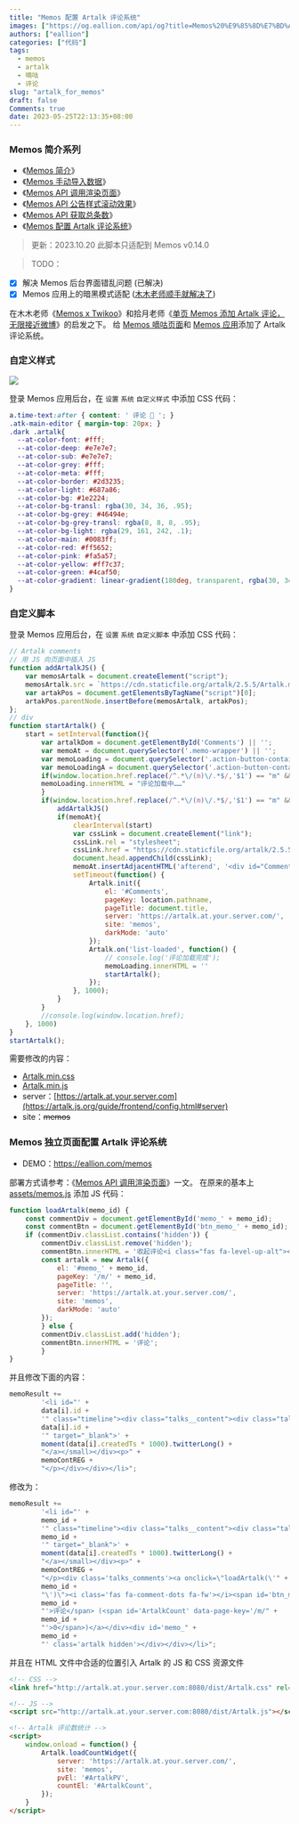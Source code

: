 ```yaml
---
title: "Memos 配置 Artalk 评论系统"
images: ["https://og.eallion.com/api/og?title=Memos%20%E9%85%8D%E7%BD%AE%20Artalk%20%E8%AF%84%E8%AE%BA%E7%B3%BB%E7%BB%9F"]
authors: ["eallion"]
categories: ["代码"]
tags: 
  - memos
  - artalk
  - 嘀咕
  - 评论
slug: "artalk_for_memos"
draft: false
Comments: true
date: 2023-05-25T22:13:35+08:00
---
```


### Memos 简介系列

- 《[Memos 简介](https://eallion.com/memos-deployment/)》
- 《[Memos 手动导入数据](https://eallion.com/memos-import/)》
- 《[Memos API 调用渲染页面](https://eallion.com/memos-api/)》
- 《[Memos API 公告样式滚动效果](https://eallion.com/memos-ticker/)》
- 《[Memos API 获取总条数](https://eallion.com/memos-total-count/)》
- 《[Memos 配置 Artalk 评论系统](https://eallion.com/artalk_for_memos/)》

> 更新：2023.10.20 此脚本只适配到 Memos v0.14.0

> TODO：

- [x] 解决 Memos 后台界面错乱问题 (已解决)
- [x] Memos 应用上的暗黑模式适配 ([木木老师顺手就解决了](https://me.edui.fun/m/1628))

在木木老师《[Memos x Twikoo](https://immmmm.com/memos-with-twikoo/)》和拾月老师《[单页 Memos 添加 Artalk 评论，无限接近微博](https://www.skyue.com/23051422.html)》的启发之下。
给 [Memos 嘀咕页面](https://eallion.com/memos/)和 [Memos 应用](https://memos.eallion.com/m/5668)添加了 Artalk 评论系统。

### 自定义样式

![](/assets/images/posts/2023/05/memos-setting.png)

登录 Memos 应用后台，在 `设置` `系统` `自定义样式` 中添加 CSS 代码：

```css
a.time-text:after { content: ' 评论 💬 '; }
.atk-main-editor { margin-top: 20px; }
.dark .artalk{
  --at-color-font: #fff;
  --at-color-deep: #e7e7e7;
  --at-color-sub: #e7e7e7;
  --at-color-grey: #fff;
  --at-color-meta: #fff;
  --at-color-border: #2d3235;
  --at-color-light: #687a86;
  --at-color-bg: #1e2224;
  --at-color-bg-transl: rgba(30, 34, 36, .95);
  --at-color-bg-grey: #46494e;
  --at-color-bg-grey-transl: rgba(8, 8, 8, .95);
  --at-color-bg-light: rgba(29, 161, 242, .1);
  --at-color-main: #0083ff;
  --at-color-red: #ff5652;
  --at-color-pink: #fa5a57;
  --at-color-yellow: #ff7c37;
  --at-color-green: #4caf50;
  --at-color-gradient: linear-gradient(180deg, transparent, rgba(30, 34, 36, 1))
}
```

### 自定义脚本

登录 Memos 应用后台，在 `设置` `系统` `自定义脚本` 中添加 CSS 代码：

```js
// Artalk comments
// 用 JS 向页面中插入 JS
function addArtalkJS() { 
    var memosArtalk = document.createElement("script");
    memosArtalk.src = `https://cdn.staticfile.org/artalk/2.5.5/Artalk.min.js`;
    var artakPos = document.getElementsByTagName("script")[0];
    artakPos.parentNode.insertBefore(memosArtalk, artakPos);
};
// div
function startArtalk() {
    start = setInterval(function(){
        var artalkDom = document.getElementById('Comments') || '';
        var memoAt = document.querySelector('.memo-wrapper') || '';
        var memoLoading = document.querySelector('.action-button-container') || '';
        var memoLoadingA = document.querySelector('.action-button-container a') || '';
        if(window.location.href.replace(/^.*\/(m)\/.*$/,'$1') == "m" && memoLoadingA){
        memoLoading.innerHTML = "评论加载中……"
        }
        if(window.location.href.replace(/^.*\/(m)\/.*$/,'$1') == "m" && !artalkDom){
            addArtalkJS()
            if(memoAt){
                clearInterval(start)
                var cssLink = document.createElement("link");
                cssLink.rel = "stylesheet";
                cssLink.href = "https://cdn.staticfile.org/artalk/2.5.5/Artalk.min.css";
                document.head.appendChild(cssLink);
                memoAt.insertAdjacentHTML('afterend', '<div id="Comments"></div>');
                setTimeout(function() {
                    Artalk.init({
                        el: '#Comments',
                        pageKey: location.pathname,
                        pageTitle: document.title,
                        server: 'https://artalk.at.your.server.com/',
                        site: 'memos',
                        darkMode: 'auto'
                    });
                    Artalk.on('list-loaded', function() {
                        // console.log('评论加载完成');
                        memoLoading.innerHTML = ''
                        startArtalk();
                    });
                }, 1000);
            }
        }
        //console.log(window.location.href);
    }, 1000)
}
startArtalk();
```

需要修改的内容：

- [Artalk.min.css](https://artalk.js.org/guide/deploy.html#cdn-%E8%B5%84%E6%BA%90)
- [Artalk.min.js](https://artalk.js.org/guide/deploy.html#cdn-%E8%B5%84%E6%BA%90)
- server：[https://artalk.at.your.server.com](https://artalk.js.org/guide/frontend/config.html#server)
- site：~~memos~~

### Memos 独立页面配置 Artalk 评论系统

- DEMO：<https://eallion.com/memos>

部署方式请参考：《[Memos API 调用渲染页面](https://eallion.com/memos-api/)》一文。
在原来的基本上 <i class="fab fa-github fa-fw"></i>[assets/memos.js](https://github.com/eallion/eallion.com/blob/main/static/assets/memos.js)
添加 JS 代码：

```js
function loadArtalk(memo_id) {
    const commentDiv = document.getElementById('memo_' + memo_id);
    const commentBtn = document.getElementById('btn_memo_' + memo_id);
    if (commentDiv.classList.contains('hidden')) {
        commentDiv.classList.remove('hidden');
        commentBtn.innerHTML = '收起评论<i class="fas fa-level-up-alt"></i>';
        const artalk = new Artalk({
            el: '#memo_' + memo_id,
            pageKey: '/m/' + memo_id,
            pageTitle: '',
            server: 'https://artalk.at.your.server.com/',
            site: 'memos',
            darkMode: 'auto'
        });
        } else {
        commentDiv.classList.add('hidden');
        commentBtn.innerHTML = '评论';
        }
}
```

并且修改下面的内容：

```js
memoResult +=
        '<li id="' +
        data[i].id +
        '" class="timeline"><div class="talks__content"><div class="talks__text"><div class="talks__userinfo"><div>Charles Chin</div><div><svg viewBox="0 0 24 24" aria-label="认证账号" class="talks__verify"><g><path d="M22.5 12.5c0-1.58-.875-2.95-2.148-3.6.154-.435.238-.905.238-1.4 0-2.21-1.71-3.998-3.818-3.998-.47 0-.92.084-1.336.25C14.818 2.415 13.51 1.5 12 1.5s-2.816.917-3.437 2.25c-.415-.165-.866-.25-1.336-.25-2.11 0-3.818 1.79-3.818 4 0 .494.083.964.237 1.4-1.272.65-2.147 2.018-2.147 3.6 0 1.495.782 2.798 1.942 3.486-.02.17-.032.34-.032.514 0 2.21 1.708 4 3.818 4 .47 0 .92-.086 1.335-.25.62 1.334 1.926 2.25 3.437 2.25 1.512 0 2.818-.916 3.437-2.25.415.163.865.248 1.336.248 2.11 0 3.818-1.79 3.818-4 0-.174-.012-.344-.033-.513 1.158-.687 1.943-1.99 1.943-3.484zm-6.616-3.334l-4.334 6.5c-.145.217-.382.334-.625.334-.143 0-.288-.04-.416-.126l-.115-.094-2.415-2.415c-.293-.293-.293-.768 0-1.06s.768-.294 1.06 0l1.77 1.767 3.825-5.74c.23-.345.696-.436 1.04-.207.346.23.44.696.21 1.04z"></path></g></svg></div><div class="talks__id">@eallion · </div><small class="talks__date"><a href="https://memos.eallion.com/m/' +
        data[i].id +
        '" target="_blank">' +
        moment(data[i].createdTs * 1000).twitterLong() +
        "</a></small></div><p>" +
        memoContREG +
        "</p></div></div></li>";
```

修改为：

```js
memoResult +=
        '<li id="' +
        memo_id +
        '" class="timeline"><div class="talks__content"><div class="talks__text"><div class="talks__userinfo"><div>Charles Chin</div><div><svg viewBox="0 0 24 24" aria-label="认证账号" class="talks__verify"><g><path d="M22.5 12.5c0-1.58-.875-2.95-2.148-3.6.154-.435.238-.905.238-1.4 0-2.21-1.71-3.998-3.818-3.998-.47 0-.92.084-1.336.25C14.818 2.415 13.51 1.5 12 1.5s-2.816.917-3.437 2.25c-.415-.165-.866-.25-1.336-.25-2.11 0-3.818 1.79-3.818 4 0 .494.083.964.237 1.4-1.272.65-2.147 2.018-2.147 3.6 0 1.495.782 2.798 1.942 3.486-.02.17-.032.34-.032.514 0 2.21 1.708 4 3.818 4 .47 0 .92-.086 1.335-.25.62 1.334 1.926 2.25 3.437 2.25 1.512 0 2.818-.916 3.437-2.25.415.163.865.248 1.336.248 2.11 0 3.818-1.79 3.818-4 0-.174-.012-.344-.033-.513 1.158-.687 1.943-1.99 1.943-3.484zm-6.616-3.334l-4.334 6.5c-.145.217-.382.334-.625.334-.143 0-.288-.04-.416-.126l-.115-.094-2.415-2.415c-.293-.293-.293-.768 0-1.06s.768-.294 1.06 0l1.77 1.767 3.825-5.74c.23-.345.696-.436 1.04-.207.346.23.44.696.21 1.04z"></path></g></svg></div><div class="talks__id">@eallion · </div><small class="talks__date"><a href="https://memos.eallion.com/m/' +
        memo_id +
        '" target="_blank">' +
        moment(data[i].createdTs * 1000).twitterLong() +
        "</a></small></div><p>" +
        memoContREG +
        "</p><div class='talks_comments'><a onclick=\"loadArtalk(\'" +
        memo_id +
        "\')\"><i class='fas fa-comment-dots fa-fw'></i><span id='btn_memo_" +
        memo_id +
        "'>评论</span> (<span id='ArtalkCount' data-page-key='/m/" +
        memo_id +
        "'>0</span>)</a></div><div id='memo_" +
        memo_id +
        "' class='artalk hidden'></div></div></li>";
```

并且在 HTML 文件中合适的位置引入 Artalk 的 JS 和 CSS 资源文件

```html
<!-- CSS -->
<link href="http://artalk.at.your.server.com:8080/dist/Artalk.css" rel="stylesheet">

<!-- JS -->
<script src="http://artalk.at.your.server.com:8080/dist/Artalk.js"></script>

<!-- Artalk 评论数统计 -->
<script>
    window.onload = function() {
        Artalk.loadCountWidget({
            server: 'https://artalk.at.your.server.com/',
            site: 'memos',
            pvEl: '#ArtalkPV',
            countEl: '#ArtalkCount',
        });
    }
</script>
```
